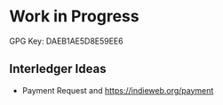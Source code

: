 # Work in Progress

GPG Key: DAEB1AE5D8E59EE6


## Interledger Ideas

* Payment Request and https://indieweb.org/payment
